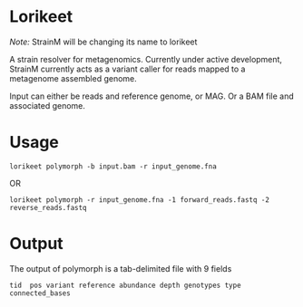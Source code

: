 # Lorikeet
*Note:* StrainM will be changing its name to lorikeet

A strain resolver for metagenomics. Currently under active development, StrainM currently acts as a variant caller for reads mapped to a metagenome assembled genome.

Input can either be reads and reference genome, or MAG. Or a BAM file and associated genome.

# Usage

`lorikeet polymorph -b input.bam -r input_genome.fna`

OR

`lorikeet polymorph -r input_genome.fna -1 forward_reads.fastq -2 reverse_reads.fastq`

# Output 
The output of polymorph is a tab-delimited file with 9 fields

`tid  pos variant reference abundance depth genotypes type  connected_bases`
